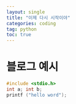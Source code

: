 ```yaml
---
layout: single
title: "이제 다시 시작이야"
categories: coding
tag: python
toc: true
---
```

# 블로그 예시


```cpp
#include <stdio.h>
int a; int b;
printf ("hello word");
```
